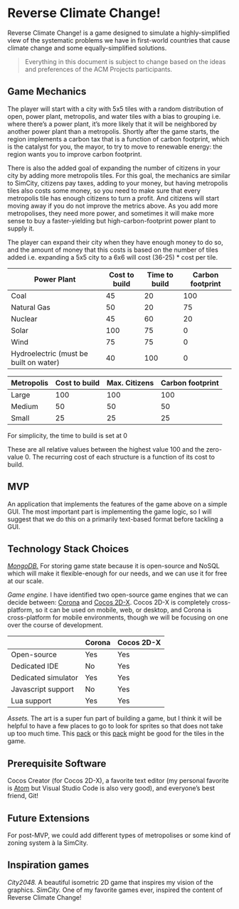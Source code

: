 # Reverse Climate Change!
Reverse Climate Change! is a game designed to simulate a highly-simplified view of the systematic problems we have in first-world countries that cause climate change and some equally-simplified solutions.
> Everything in this document is subject to change based on the ideas and preferences of the ACM Projects participants.
## Game Mechanics
The player will start with a city with 5x5 tiles with a random distribution of open, power plant, metropolis, and water tiles with a bias to grouping i.e. where there’s a power plant, it’s more likely that it will be neighbored by another power plant than a metropolis. Shortly after the game starts, the region implements a carbon tax that is a function of carbon footprint, which is the catalyst for you, the mayor, to try to move to renewable energy: the region wants you to improve carbon footprint. 

There is also the added goal of expanding the number of citizens in your city by adding more metropolis tiles. For this goal, the mechanics are similar to SimCity, citizens pay taxes, adding to your money, but having metropolis tiles also costs some money, so you need to make sure that every metropolis tile has enough citizens to turn a profit. And citizens will start moving away if you do not improve the metrics above. As you add more metropolises, they need more power, and sometimes it will make more sense to buy a faster-yielding but high-carbon-footprint power plant to supply it.

The player can expand their city when they have enough money to do so, and the amount of money that this costs is based on the number of tiles added i.e. expanding a 5x5 city to a 6x6 will cost (36-25) * cost per tile.

| Power Plant  | Cost to build | Time to build | Carbon footprint |
| ------------- | ------------- | ------------- | ------------- |
| Coal | 45 | 20  | 100 |
| Natural Gas | 50 | 20  | 75 |
| Nuclear | 45 | 60  | 20 |
| Solar | 100 | 75  | 0 |
| Wind | 75 | 75  | 0 |
| Hydroelectric (must be built on water) | 40 | 100  | 0 |

| Metropolis  | Cost to build | Max. Citizens | Carbon footprint |
| ------------- | ------------- | ------------- | ------------- |
| Large | 100 | 100  | 100 |
| Medium | 50 | 50  | 50 |
| Small | 25 | 25  | 25 |

For simplicity, the time to build is set at 0

These are all relative values between the highest value 100 and the zero-value 0. The recurring cost of each structure is a function of its cost to build.

## MVP
An application that implements the features of the game above on a simple GUI.  The most important part is implementing the game logic, so I will suggest that we do this on a primarily text-based format before tackling a GUI.

## Technology Stack Choices
[*MongoDB.*](https://www.mongodb.com/cloud/atlas) For storing game state because it is open-source and NoSQL which will make it flexible-enough for our needs, and we can use it for free at our scale.

*Game engine.* I have identified two open-source game engines that we can decide between: [Corona](https://coronalabs.com/) and [Cocos 2D-X](https://cocos2d-x.org/).  Cocos 2D-X is completely cross-platform, so it can be used on mobile, web, or desktop, and Corona is cross-platform for mobile environments, though we will be focusing on one over the course of development.

| | Corona | Cocos 2D-X |
| ------------- | ------------- | ------------- |
| Open-source  | Yes | Yes  |
| Dedicated IDE | No | Yes  | 
| Dedicated simulator | Yes | Yes |
| Javascript support | No | Yes |
| Lua support | Yes | Yes |

*Assets.* The art is a super fun part of building a game, but I think it will be helpful to have a few places to go to look for sprites so that does not take up too much time. This [pack](https://devilsworkshop.itch.io/big-pixel-isometric-block-pack-free-2d-sprites) or this [pack](https://mewki.itch.io/25-isometric-blocks) might be good for the tiles in the game.

## Prerequisite Software
Cocos Creator (for Cocos 2D-X), a favorite text editor (my personal favorite is [Atom](http://atom.io) but Visual Studio Code is also very good), and everyone’s best friend, Git!

## Future Extensions
For post-MVP, we could add different types of metropolises or some kind of zoning system à la SimCity.

## Inspiration games
*City2048.* A beautiful isometric 2D game that inspires my vision of the graphics.
*SimCity.* One of my favorite games ever, inspired the content of Reverse Climate Change!
